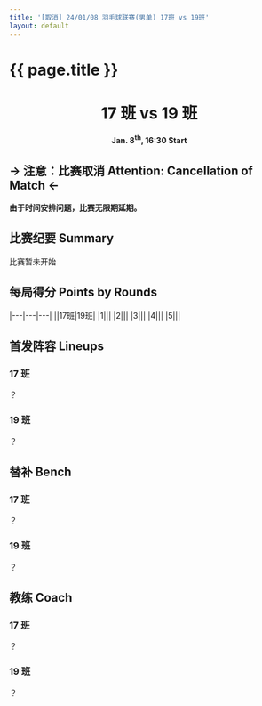 ```yaml
---
title: '[取消] 24/01/08 羽毛球联赛(男单) 17班 vs 19班'
layout: default
---
```


# {{ page.title }}

<div width="100%" style="text-align:center">
<h1> 17 班 vs 19 班 </h1>
<!--<h1> 17 班 <span style="border: 1px #111111 solid; border-radius:5px; background-color:#f3f3f3; display:inline flex; width:80px; height:100px" hidden><b style="font-size:64px; margin:0px auto; color:#aaaaaa">0</b></span> vs <span style="border: 1px #111111 solid; border-radius:5px; background-color:#f3f3f3; display:inline flex; width:80px; height:100px" hidden><b style="font-size:64px; margin:0px auto">6</b></span> 21 班 </h1>-->
<h4>Jan. 8<sup>th</sup>, 16:30 Start</h4>
</div>

## → 注意：比赛取消 Attention: Cancellation of Match ←

**由于时间安排问题，比赛无限期延期。**

## 比赛纪要 Summary

比赛暂未开始

<!--<i class="fa-solid fa-hourglass-start fa-fw"></i> 0' 比赛开始 \| 17班 0:0 19班

<i class="fa-solid fa-hourglass-end fa-fw"></i> 40' 比赛结束 \| 17班 0:0 19班-->

## 每局得分 Points by Rounds

|---|---|---|
||17班|19班|
|1|||
|2|||
|3|||
|4|||
|5|||

## 首发阵容 Lineups

### 17 班

？

### 19 班

？

## 替补 Bench

### 17 班

？

### 19 班

？

## 教练 Coach

### 17 班

？

### 19 班

？
